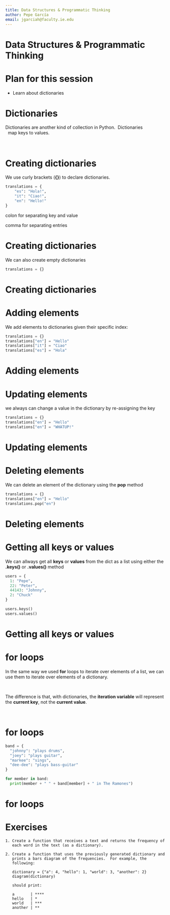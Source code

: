 ```yaml
---
title: Data Structures & Programmatic Thinking
author: Pepe García
email: jgarciah@faculty.ie.edu
---
```


Data Structures & Programmatic Thinking
=======================================


Plan for this session
=====================

-   Learn about dictionaries

Dictionaries
============

Dictionaries are another kind of collection in Python.  Dictionaries\
  map keys to values.

 


Creating dictionaries
=====================

We use curly brackets (**{}**) to declare dictionaries.

```python
translations = {
    "es": "Hola!",
    "it": "Ciao!",
    "en": "Hello!"
}
```

colon for separating key and value

comma for separating entries

Creating dictionaries
=====================

We can also create empty dictionaries

```python
translations = {}
```

Creating dictionaries
=====================

Adding elements
===============

We add elements to dictionaries given their specific index:

```python
translations = {}
translations["en"] = "Hello"
translations["it"] = "Ciao"
translations["es"] = "Hola"
```

Adding elements
===============

Updating elements
=================

we always can change a value in the dictionary by re-assigning the key

```python
translations = {}
translations["en"] = "Hello"
translations["en"] = "WHATUP!"
```

Updating elements
=================

Deleting elements
=================

We can delete an element of the dictionary using the **pop** method

```python
translations = {}
translations["en"] = "Hello"
translations.pop("en")
```

Deleting elements
=================

Getting all keys or values
==========================

We can allways get all **keys** or **values** from the dict as a list
using either the **.keys()** or **.values()** method

```python
users = {
  1: "Pepe",
  22: "Peter",
  44143: "Johnny",
  2: "Chuck"
}

users.keys()
users.values()
```

Getting all keys or values
==========================

for loops
=========

In the same way we used **for** loops to iterate over elements of a
list, we can use them to iterate over elements of a dictionary.

 

The difference is that, with dictionaries, the **iteration variable**
will represent the **current key**, not the **current value**.

 

for loops
=========

```python
band = {
  "johnny": "plays drums",
  "joey": "plays guitar",
  "markee": "sings",
  "dee-dee": "plays bass-guitar"
}

for member in band:
  print(member + " " + band[member] + " in The Ramones")
```

for loops
=========

Exercises
=========

``` {.tex}
1. Create a function that receives a text and returns the frequency of
   each word in the text (as a dictionary).

2. Create a function that uses the previously generated dictionary and
   prints a bars diagram of the frequencies.  For example, the
   following:

   dictionary = {"a": 4, "hello": 1, "world": 3, "another": 2}
   diagram(dictionary)

   should print:

   a       | ****
   hello   | *
   world   | ***
   another | **  
```
